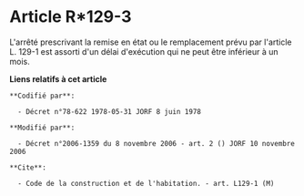 # Article R*129-3

L'arrêté prescrivant la remise en état ou le remplacement prévu par l'article L. 129-1 est assorti d'un délai d'exécution qui
ne peut être inférieur à un mois.

**Liens relatifs à cet article**

	**Codifié par**:

	  - Décret n°78-622 1978-05-31 JORF 8 juin 1978

	**Modifié par**:

	  - Décret n°2006-1359 du 8 novembre 2006 - art. 2 () JORF 10 novembre 2006

	**Cite**:

	  - Code de la construction et de l'habitation. - art. L129-1 (M)
